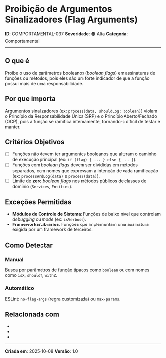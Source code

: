 # Proibição de Argumentos Sinalizadores (Flag Arguments)

**ID**: COMPORTAMENTAL-037
**Severidade**: 🟠 Alta
**Categoria**: Comportamental

---

## O que é

Proíbe o uso de parâmetros booleanos (*boolean flags*) em assinaturas de funções ou métodos, pois eles são um forte indicador de que a função possui mais de uma responsabilidade.

## Por que importa

Argumentos sinalizadores (ex: `process(data, shouldLog: boolean)`) violam o Princípio da Responsabilidade Única (SRP) e o Princípio Aberto/Fechado (OCP), pois a função se ramifica internamente, tornando-a difícil de testar e manter.

## Critérios Objetivos

- [ ] Funções não devem ter argumentos booleanos que alteram o caminho de execução principal (ex: `if (flag) { ... } else { ... }`).
- [ ] Funções com *boolean flags* devem ser divididas em métodos separados, com nomes que expressam a intenção de cada ramificação (ex: `processAndLog(data)` e `process(data)`).
- [ ] Limite de **zero** *boolean flags* nos métodos públicos de classes de domínio (`Services`, `Entities`).

## Exceções Permitidas

- **Módulos de Controle de Sistema**: Funções de baixo nível que controlam *debugging* ou *mode* (ex: `isVerbose`).
- **Frameworks/Libraries**: Funções que implementam uma assinatura exigida por um framework de terceiros.

## Como Detectar

### Manual
Busca por parâmetros de função tipados como `boolean` ou com nomes como `isX`, `shouldY`, `withZ`.

### Automático
ESLint: `no-flag-args` (regra customizada) ou `max-params`.

## Relacionada com

- [COMPORTAMENTAL-010]: reforça (SRP)
- [COMPORTAMENTAL-011]: reforça (OCP)
- [ESTRUTURAL-033]: reforça (Limite de Parâmetros)

---

**Criada em**: 2025-10-08
**Versão**: 1.0

